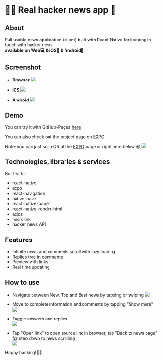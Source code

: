 # 🐱‍👤 Real hacker news app 📰

## About

Full usable news application (client) built with React Native for keeping in
touch with hacker news  
 **available on Web💻 & iOS🍏 & Android📱**

## Screenshot
* **Browser**
![](./screenshots/screenshotMainBrowser.png)

* **iOS**
![](./screenshots/screenshotMainIos2.png)

* **Android**
![](./screenshots/screenshotMainAndroid2.png)

## Demo

You can try it with GitHub-Pages
[here](https://foxcaulfield.github.io/real-hacker-news-app/)

You can also check out the project page on [EXPO](https://expo.io/@foxcaulfield/projects/real-hacker-news-app)
 
 Note: you can just scan QR at the [EXPO](https://expo.io/@foxcaulfield/projects/real-hacker-news-app) page or right here below 😎
 ![](./screenshots/screenshotExpo2.png)

## Technologies, libraries & services

Built with:

- react-native
- expo
- react-navigation
- native-base
- react-native-paper
- react-native-render-html
- axios
- microlink
- hacker news API

## Features

- Infinite news and comments scroll with lazy loading
- Replies tree in comments
- Preview with links
- Real time updating

## How to use

- Navigate between New, Top and Best news by tapping or swiping
  ![](./screenshots/screenshotTabs3.png)

- Move to complete information and comments by tapping "Show more"
  ![](./screenshots/screenshotShowMore3.png)

- Toggle answers and replies  
  ![](./screenshots/screenshotReplies2.png)

- Tap "Open link" to open source link in browser, tap "Back to news page" for
  step down to news scrolling  
   ![](./screenshots/screenshotOpenLink3.png)

Happy hacking!🐱‍👤
